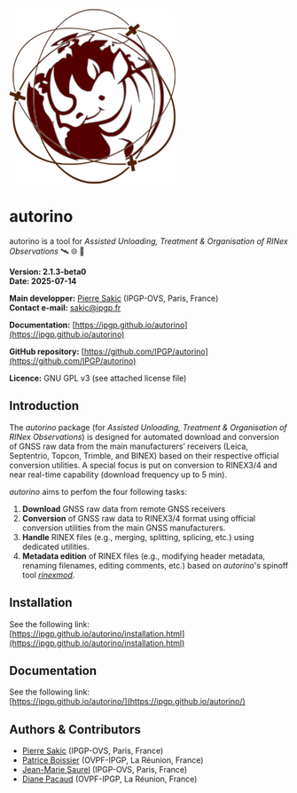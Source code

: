 <img src="./logo_autorino.png" width="300">

# autorino
autorino is a tool for _Assisted Unloading, Treatment & Organisation of RINex Observations_  🛰️ 🌐 🦏 

**Version: 2.1.3-beta0**  
**Date: 2025-07-14**

**Main developper:** [Pierre Sakic](https://github.com/PierreS-alpha) (IPGP-OVS, Paris, France)  
**Contact e-mail:** sakic@ipgp.fr

**Documentation:** [https://ipgp.github.io/autorino](https://ipgp.github.io/autorino)

**GitHub repository:** [https://github.com/IPGP/autorino](https://github.com/IPGP/autorino) 

**Licence:** GNU GPL v3 (see attached license file) 

## Introduction
The _autorino_ package (for _Assisted Unloading, Treatment & Organisation of RINex Observations_) is designed for
automated download and conversion of GNSS raw data from the main manufacturers’ receivers 
(Leica, Septentrio, Topcon, Trimble, and BINEX) based on their respective official conversion utilities. 
A special focus is put on conversion to RINEX3/4 and near real-time capability (download frequency up to 5 min).

_autorino_ aims to perfom the four following tasks:
1. **Download** GNSS raw data from remote GNSS receivers
2. **Conversion** of GNSS raw data to RINEX3/4 format using official conversion utilities from the main GNSS manufacturers.
3. **Handle** RINEX files (e.g., merging, splitting, splicing, etc.) using dedicated utilities.
4. **Metadata edition** of RINEX files (e.g., modifying header metadata, renaming filenames, editing comments, etc.) 
based on _autorino_'s spinoff tool [_rinexmod_](https://github.com/IPGP/rinexmod).

## Installation
See the following link:  
[https://ipgp.github.io/autorino/installation.html](https://ipgp.github.io/autorino/installation.html)

## Documentation
See the following link:  
[https://ipgp.github.io/autorino/](https://ipgp.github.io/autorino/)

## Authors & Contributors
* [Pierre Sakic](https://github.com/PierreS-alpha) (IPGP-OVS, Paris, France) 
* [Patrice Boissier](https://github.com/PBoissier) (OVPF-IPGP, La Réunion, France)
* [Jean-Marie Saurel](https://github.com/jmsaurel) (IPGP-OVS, Paris, France)
* [Diane Pacaud](https://github.com/DianouPac) (OVPF-IPGP, La Réunion, France)
